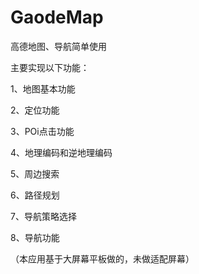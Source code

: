 # GaodeMap
高德地图、导航简单使用

主要实现以下功能：

1、地图基本功能

2、定位功能

3、POi点击功能

4、地理编码和逆地理编码

5、周边搜索

6、路径规划

7、导航策略选择

8、导航功能

（本应用基于大屏幕平板做的，未做适配屏幕）
